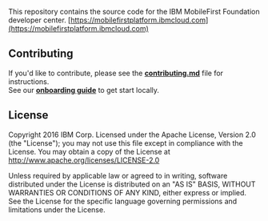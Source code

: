 This repository contains the source code for the IBM MobileFirst Foundation developer center.   [https://mobilefirstplatform.ibmcloud.com](https://mobilefirstplatform.ibmcloud.com)

## Contributing
If you'd like to contribute, please see the **[contributing.md](contributing.md)** file for instructions.  
See our **[onboarding guide](onboarding.md)** to get start locally.

## License

Copyright 2016 IBM Corp.
Licensed under the Apache License, Version 2.0 (the "License"); you may not use this file except in compliance with the License. You may obtain a copy of the License at http://www.apache.org/licenses/LICENSE-2.0

Unless required by applicable law or agreed to in writing, software distributed under the License is distributed on an "AS IS" BASIS, WITHOUT WARRANTIES OR CONDITIONS OF ANY KIND, either express or implied. See the License for the specific language governing permissions and limitations under the License.

#

